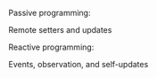 Passive programming:

Remote setters and updates



Reactive programming:

Events, observation, and self-updates
